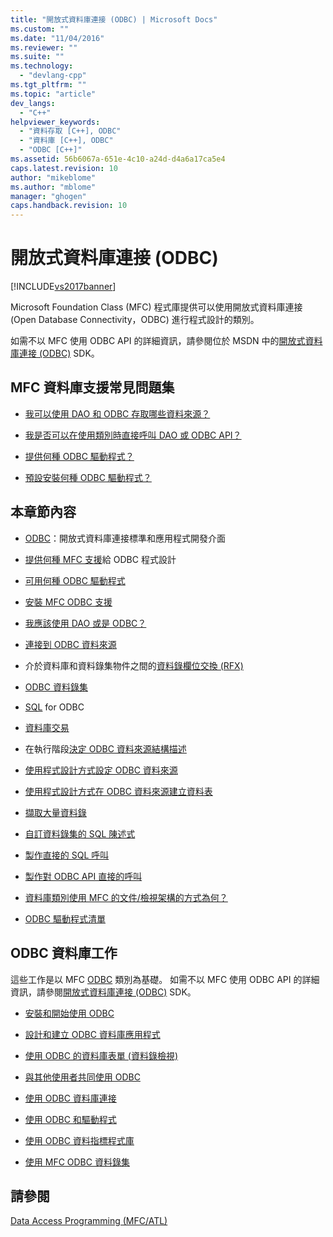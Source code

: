 ```yaml
---
title: "開放式資料庫連接 (ODBC) | Microsoft Docs"
ms.custom: ""
ms.date: "11/04/2016"
ms.reviewer: ""
ms.suite: ""
ms.technology: 
  - "devlang-cpp"
ms.tgt_pltfrm: ""
ms.topic: "article"
dev_langs: 
  - "C++"
helpviewer_keywords: 
  - "資料存取 [C++], ODBC"
  - "資料庫 [C++], ODBC"
  - "ODBC [C++]"
ms.assetid: 56b6067a-651e-4c10-a24d-d4a6a17ca5e4
caps.latest.revision: 10
author: "mikeblome"
ms.author: "mblome"
manager: "ghogen"
caps.handback.revision: 10
---
```

# 開放式資料庫連接 (ODBC)
[!INCLUDE[vs2017banner](../../assembler/inline/includes/vs2017banner.md)]

Microsoft Foundation Class \(MFC\) 程式庫提供可以使用開放式資料庫連接 \(Open Database Connectivity，ODBC\) 進行程式設計的類別。  
  
 如需不以 MFC 使用 ODBC API 的詳細資訊，請參閱位於 MSDN 中的[開放式資料庫連接 \(ODBC\)](https://msdn.microsoft.com/en-us/library/ms710252.aspx) SDK。  
  
## MFC 資料庫支援常見問題集  
  
-   [我可以使用 DAO 和 ODBC 存取哪些資料來源？](../../data/what-data-sources-can-i-access-with-dao-and-odbc-q.md)  
  
-   [我是否可以在使用類別時直接呼叫 DAO 或 ODBC API？](../../data/can-i-call-dao-or-odbc-directly-q.md)  
  
-   [提供何種 ODBC 驅動程式？](../../data/odbc/odbc-driver-list.md)  
  
-   [預設安裝何種 ODBC 驅動程式？](../../data/installing-mfc-database-support.md)  
  
## 本章節內容  
  
-   [ODBC](../../data/odbc/odbc-basics.md)：開放式資料庫連接標準和應用程式開發介面  
  
-   [提供何種 MFC 支援](../../data/odbc/odbc-and-mfc.md)給 ODBC 程式設計  
  
-   [可用何種 ODBC 驅動程式](../../data/odbc/odbc-driver-list.md)  
  
-   [安裝 MFC ODBC 支援](../../data/installing-mfc-database-support.md)  
  
-   [我應該使用 DAO 或是 ODBC？](../../data/should-i-use-dao-or-odbc-q.md)  
  
-   [連接到 ODBC 資料來源](../../data/odbc/data-source-managing-connections-odbc.md)  
  
-   介於資料庫和資料錄集物件之間的[資料錄欄位交換 \(RFX\)](../../data/odbc/record-field-exchange-rfx.md)  
  
-   [ODBC 資料錄集](../../data/odbc/recordset-odbc.md)  
  
-   [SQL](../../data/odbc/sql.md) for ODBC  
  
-   [資料庫交易](../../data/odbc/transaction-odbc.md)  
  
-   在執行階段[決定 ODBC 資料來源結構描述](../../data/odbc/data-source-determining-the-schema-of-the-data-source-odbc.md)  
  
-   [使用程式設計方式設定 ODBC 資料來源](../../data/odbc/data-source-programmatically-configuring-an-odbc-data-source.md)  
  
-   [使用程式設計方式在 ODBC 資料來源建立資料表](../../data/odbc/data-source-programmatically-creating-a-table-in-an-odbc-data-source.md)  
  
-   [擷取大量資料錄](../../data/odbc/recordset-fetching-records-in-bulk-odbc.md)  
  
-   [自訂資料錄集的 SQL 陳述式](../../data/odbc/sql-customizing-your-recordset’s-sql-statement-odbc.md)  
  
-   [製作直接的 SQL 呼叫](../../data/odbc/sql-making-direct-sql-calls-odbc.md)  
  
-   [製作對 ODBC API 直接的呼叫](../../data/odbc/odbc-calling-odbc-api-functions-directly.md)  
  
-   [資料庫類別使用 MFC 的文件\/檢視架構的方式為何？](../../data/odbc/working-with-documents-and-views.md)  
  
-   [ODBC 驅動程式清單](../../data/odbc/odbc-driver-list.md)  
  
## ODBC 資料庫工作  
 這些工作是以 MFC [ODBC](../../data/odbc/odbc-basics.md) 類別為基礎。  如需不以 MFC 使用 ODBC API 的詳細資訊，請參閱[開放式資料庫連接 \(ODBC\)](https://msdn.microsoft.com/en-us/library/ms710252.aspx) SDK。  
  
-   [安裝和開始使用 ODBC](../../data/odbc/installing-and-getting-started-with-odbc.md)  
  
-   [設計和建立 ODBC 資料庫應用程式](../../data/odbc/design-and-create-an-odbc-database-application.md)  
  
-   [使用 ODBC 的資料庫表單 \(資料錄檢視\)](../../data/odbc/use-database-forms-record-views-with-odbc.md)  
  
-   [與其他使用者共同使用 ODBC](../../data/odbc/use-odbc-to-work-with-other-users.md)  
  
-   [使用 ODBC 資料庫連接](../../data/odbc/work-with-odbc-database-connections.md)  
  
-   [使用 ODBC 和驅動程式](../../data/odbc/work-with-odbc-and-drivers.md)  
  
-   [使用 ODBC 資料指標程式庫](../../data/odbc/use-the-odbc-cursor-library.md)  
  
-   [使用 MFC ODBC 資料錄集](../../data/odbc/use-mfc-odbc-recordsets.md)  
  
## 請參閱  
 [Data Access Programming \(MFC\/ATL\)](../../data/data-access-programming-mfc-atl.md)